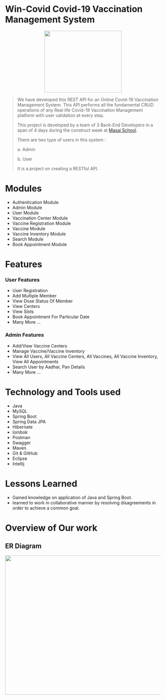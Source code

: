# Win-Covid Covid-19 Vaccination Management System

<p align="center">
  <img width="250" height="200" src="https://user-images.githubusercontent.com/107523890/213869160-f890c96d-3c6b-4a72-8f03-3b85ca930683.png">
</p>
<!-- ![Win_covid Logo](https://user-images.githubusercontent.com/107523890/213869160-f890c96d-3c6b-4a72-8f03-3b85ca930683.png) -->


> We have developed this REST API for an Online Covid-19 Vaccination Management System. This API performs all the fundamental CRUD operations of any Real life Covid-19 Vaccination Management platform with user validation at every step.
> 
> This project is developed by a team of 3 Back-End Developers in a span of 4 days during the construct week at [Masai School](https://masaischool.com/).
>
>There are two type of users in this system : 
> 
> a. Admin
>
> b. User
>
> It is a project on creating a RESTful API.
>

# Modules 

- Authentication Module  
- Admin Module
- User Module
- Vaccination Center Module
- Vaccine Registration Module
- Vaccine Module
- Vaccine Inventory Module
- Search Module
- Book Appointment Module

# Features 

### User Features 

- User Registration
- Add Multiple Member
- View Dose Status Of Member
- View Centers 
- View  Slots
- Book Appointment For Particular Date 
- Many More ...

### Admin Features 

- Add/View Vaccine Centers
- Manage Vaccine/Vaccine Inventory
- View All Users, All Vaccine Centers, All Vaccines, All Vaccine Inventory, View All Appointments
- Search User by Aadhar, Pan Details
- Many More ...

# Technology and Tools used 

- Java
- MySQL
- Spring Boot
- Spring Data JPA
- Hibernate
- lombok
- Postman
- Swagger
- Maven
- Git & GitHub
- Eclipse
- Intellij

# Lessons Learned

- Gained knowledge on application of Java and Spring Boot.
- learned to work in collaborative manner by resolving disagreements in order to achieve a common goal.  

# Overview of Our work 
## **ER Diagram**
<p align="center">
  <img width="1000" height="450" src="https://user-images.githubusercontent.com/107523890/213753419-f8b739d3-224f-4a47-8b98-f0980d7a6992.png">
</p>





